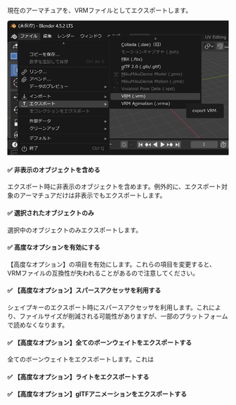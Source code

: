 現在のアーマチュアを、VRMファイルとしてエクスポートします。

![](1.png)

#### ✅ 非表示のオブジェクトを含める

エクスポート時に非表示のオブジェクトを含めます。例外的に、エクスポート対象のアーマチュアだけは非表示でもエクスポートします。

#### ✅ 選択されたオブジェクトのみ

選択中のオブジェクトのみエクスポートします。

#### ✅ 高度なオプションを有効にする

【高度なオプション】の項目を有効にします。これらの項目を変更すると、VRMファイルの互換性が失われることがあるので注意してください。

#### ✅ 【高度なオプション】スパースアクセッサを利用する

シェイプキーのエクスポート時にスパースアクセッサを利用します。これにより、ファイルサイズが削減される可能性がありますが、一部のプラットフォームで読めなくなります。

#### ✅ 【高度なオプション】全てのボーンウェイトをエクスポートする

全てのボーンウェイトをエクスポートします。これは

#### ✅ 【高度なオプション】ライトをエクスポートする

#### ✅ 【高度なオプション】glTFアニメーションをエクスポートする
